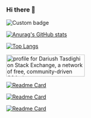 ### Hi there 👋

![Custom badge](https://img.shields.io/badge/Job%20Title-Consultant%2C%20Teacher%20and%20Web%20Developer-lightgrey)

<!--
**Dariush-Tasdighi/Dariush-Tasdighi** is a ✨ _special_ ✨ repository because its `README.md` (this file) appears on your GitHub profile.

Here are some ideas to get you started:

- 🔭 I’m currently working on ...
- 🌱 I’m currently learning ...
- 👯 I’m looking to collaborate on ...
- 🤔 I’m looking for help with ...
- 💬 Ask me about ...
- 📫 How to reach me: ...
- 😄 Pronouns: ...
- ⚡ Fun fact: ...
-->

[![Anurag's GitHub stats](https://github-readme-stats.vercel.app/api?username=dariush-tasdighi)](https://github.com/anuraghazra/github-readme-stats)

[![Top Langs](https://github-readme-stats.vercel.app/api/top-langs/?username=dariush-tasdighi)](https://github.com/anuraghazra/github-readme-stats)

<a href="https://stackexchange.com/users/2660670"><img src="https://stackexchange.com/users/flair/2660670.png" width="208" height="58" alt="profile for Dariush Tasdighi on Stack Exchange, a network of free, community-driven Q&amp;A sites" title="profile for Dariush Tasdighi on Stack Exchange, a network of free, community-driven Q&amp;A sites"></a>

[![Readme Card](https://github-readme-stats.vercel.app/api/pin/?username=dariush-tasdighi&repo=Learning-ASP.NET-Core-Razor-Pages-Template-02)](https://github.com/anuraghazra/github-readme-stats)

[![Readme Card](https://github-readme-stats.vercel.app/api/pin/?username=dariush-tasdighi&repo=CreatePureBlockChainWithCSharp)](https://github.com/anuraghazra/github-readme-stats)

[![Readme Card](https://github-readme-stats.vercel.app/api/pin/?username=dariush-tasdighi&repo=Learning-ASP.NET-Core-Razor-Pages-Bootstrap-5)](https://github.com/anuraghazra/github-readme-stats)
